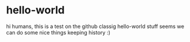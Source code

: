 # hello-world
hi humans, this is a test on the github classig hello-world stuff
seems we can do some nice things keeping history :)
